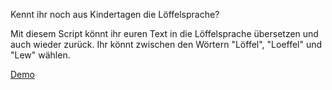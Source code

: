 Kennt ihr noch aus Kindertagen die Löffelsprache?

Mit diesem Script könnt ihr euren Text in die Löffelsprache übersetzen und auch wieder zurück.
Ihr könnt zwischen den Wörtern "Löffel", "Loeffel" und "Lew" wählen.

[Demo](https://scripte.sbk-24.de/loeffel/)
